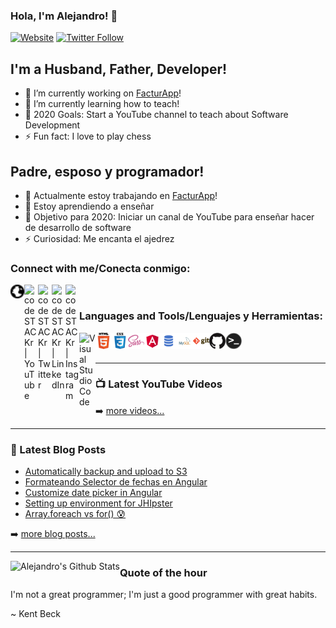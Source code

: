 ### Hola, I'm Alejandro! 👋

[![Website](https://img.shields.io/website?label=facturapp.com&style=for-the-badge&url=https%3A%2F%2Ffacturapp.com)](https://facturapp.com)
[![Twitter Follow](https://img.shields.io/twitter/follow/amatosg?color=1DA1F2&logo=twitter&style=for-the-badge)](https://twitter.com/intent/follow?original_referer=https%3A%2F%2Fgithub.com%2Famatosg&screen_name=amatosg)

## I'm a Husband, Father, Developer!

- 🔭 I’m currently working on [FacturApp][website]!
- 🌱 I’m currently learning how to teach!
- 🎥 2020 Goals: Start a YouTube channel to teach about Software Development
- ⚡ Fun fact: I love to play chess

## Padre, esposo y programador!

- 🔭 Actualmente estoy trabajando en [FacturApp][website]!
- 🌱 Estoy aprendiendo a enseñar
- 🎥 Objetivo para 2020: Iniciar un canal de YouTube para enseñar hacer de desarrollo de software
- ⚡ Curiosidad: Me encanta el ajedrez

### Connect with me/Conecta conmigo:

[<img align="left" alt="facturapp.com" width="22px" src="https://raw.githubusercontent.com/iconic/open-iconic/master/svg/globe.svg" />][website]
[<img align="left" alt="codeSTACKr | YouTube" width="22px" src="https://cdn.jsdelivr.net/npm/simple-icons@v3/icons/youtube.svg" />][youtube]
[<img align="left" alt="codeSTACKr | Twitter" width="22px" src="https://cdn.jsdelivr.net/npm/simple-icons@v3/icons/twitter.svg" />][twitter]
[<img align="left" alt="codeSTACKr | LinkedIn" width="22px" src="https://cdn.jsdelivr.net/npm/simple-icons@v3/icons/linkedin.svg" />][linkedin]
[<img align="left" alt="codeSTACKr | Instagram" width="22px" src="https://cdn.jsdelivr.net/npm/simple-icons@v3/icons/instagram.svg" />][instagram]

<br />

### Languages and Tools/Lenguajes y Herramientas:

[<img align="left" alt="Visual Studio Code" width="26px" src="https://images-wixmp-ed30a86b8c4ca887773594c2.wixmp.com/f/9b5e7dcc-db45-4acb-8078-4f1e40191fe1/dbfye6x-ee5cf816-da93-4428-8cc6-e388e0b45136.png?token=eyJ0eXAiOiJKV1QiLCJhbGciOiJIUzI1NiJ9.eyJzdWIiOiJ1cm46YXBwOiIsImlzcyI6InVybjphcHA6Iiwib2JqIjpbW3sicGF0aCI6IlwvZlwvOWI1ZTdkY2MtZGI0NS00YWNiLTgwNzgtNGYxZTQwMTkxZmUxXC9kYmZ5ZTZ4LWVlNWNmODE2LWRhOTMtNDQyOC04Y2M2LWUzODhlMGI0NTEzNi5wbmcifV1dLCJhdWQiOlsidXJuOnNlcnZpY2U6ZmlsZS5kb3dubG9hZCJdfQ._0zGB33NIE1jhC583GLDwygXr5jsMVwfCaEtBWtWNt0" />][webdevplaylist]

[<img align="left" alt="HTML5" width="26px" src="https://raw.githubusercontent.com/github/explore/80688e429a7d4ef2fca1e82350fe8e3517d3494d/topics/html/html.png" />][webdevplaylist]
[<img align="left" alt="CSS3" width="26px" src="https://raw.githubusercontent.com/github/explore/80688e429a7d4ef2fca1e82350fe8e3517d3494d/topics/css/css.png" />][webdevplaylist]
[<img align="left" alt="Sass" width="26px" src="https://raw.githubusercontent.com/github/explore/80688e429a7d4ef2fca1e82350fe8e3517d3494d/topics/sass/sass.png" />][webdevplaylist]
[<img align="left" alt="Angular" width="26px" src="https://raw.githubusercontent.com/github/explore/80688e429a7d4ef2fca1e82350fe8e3517d3494d/topics/angular/angular.png" />][webdevplaylist]
[<img align="left" alt="SQL" width="26px" src="https://raw.githubusercontent.com/github/explore/80688e429a7d4ef2fca1e82350fe8e3517d3494d/topics/sql/sql.png" />][webdevplaylist]
[<img align="left" alt="MySQL" width="26px" src="https://raw.githubusercontent.com/github/explore/80688e429a7d4ef2fca1e82350fe8e3517d3494d/topics/mysql/mysql.png" />][webdevplaylist]
[<img align="left" alt="Git" width="26px" src="https://raw.githubusercontent.com/github/explore/80688e429a7d4ef2fca1e82350fe8e3517d3494d/topics/git/git.png" />][webdevplaylist]
[<img align="left" alt="GitHub" width="26px" src="https://raw.githubusercontent.com/github/explore/78df643247d429f6cc873026c0622819ad797942/topics/github/github.png" />][webdevplaylist]
[<img align="left" alt="Terminal" width="26px" src="https://raw.githubusercontent.com/github/explore/80688e429a7d4ef2fca1e82350fe8e3517d3494d/topics/terminal/terminal.png" />][webdevplaylist]

<br />
<br />

---

### 📺 Latest YouTube Videos

<!-- YOUTUBE:START -->
<!-- YOUTUBE:END -->

➡️ [more videos...](https://youtube.com/codestackr)

---

### 📕 Latest Blog Posts

<!-- BLOG-POST-LIST:START -->
- [Automatically backup and upload to S3](https://dev.to/amatosg/automatically-backup-and-upload-to-s3-4j2p)
- [Formateando Selector de fechas en Angular](https://dev.to/amatosg/formateando-selector-de-fechas-en-angular-3p8i)
- [Customize date picker in Angular](https://dev.to/amatosg/customize-date-picker-in-angular-4323)
- [Setting up environment for JHIpster](https://dev.to/amatosg/setting-up-environment-for-jhipster-3ccb)
- [Array.foreach vs for() 😰](https://dev.to/amatosg/arrayforeach-vs-for-4l47)
<!-- BLOG-POST-LIST:END -->

➡️ [more blog posts...](https://codestackr.com)

---

  <img align="left" alt="Alejandro's Github Stats" src="https://github-readme-stats.codestackr.vercel.app/api?username=amatosg&show_icons=true&hide_border=true" />

### Quote of the hour

I'm not a great programmer; I'm just a good programmer with great habits.

~ Kent Beck


[website]: https://facturapp.com
[twitter]: https://twitter.com/amatosg
[youtube]: https://www.youtube.com/channel/UCFnHLEfNlX3cD6RFgWWTcGA
[instagram]: https://instagram.com/amatosg
[linkedin]: https://www.linkedin.com/in/alejandromatos/
[webdevplaylist]: https://www.youtube.com/playlist?list=PLqwkH0ClDcaxTGPBYuObnopjycy_v3mUO